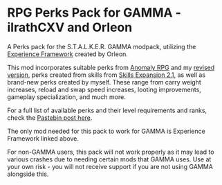 # RPG Perks Pack for GAMMA - ilrathCXV and Orleon
A Perks pack for the S.T.A.L.K.E.R. GAMMA modpack, utilizing the [Experience Framework](https://www.moddb.com/mods/stalker-anomaly/addons/experience-framework) created by Orleon.

This mod incorporates suitable perks from [Anomaly RPG](https://www.moddb.com/mods/stalker-anomaly/addons/anomaly-rpg-1-3) and my [revised version](https://github.com/ilrathCXV/Anomaly-RPG-Redux---ilrathCXV), perks created from skills from [Skills Expansion 2.1](https://www.moddb.com/mods/stalker-anomaly/addons/skills-expansion-for-anomaly-skill-system), as well as brand-new perks created by myself. These range from carry weight increases, reload and swap speed increases, looting improvements, gameplay specialization, and much more.

For a full list of available perks and their level requirements and ranks, check the [Pastebin post here](https://pastebin.com/vKWxD7hy).

The only mod needed for this pack to work for GAMMA is Experience Framework linked above.

For non-GAMMA users, this pack will not work properly as it may lead to various crashes due to needing certain mods that GAMMA uses. Use at your own risk - you will not receive support if you are not using GAMMA alongside this.
